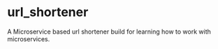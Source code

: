 # url_shortener
A Microservice based url shortener build for learning how to work with microservices. 